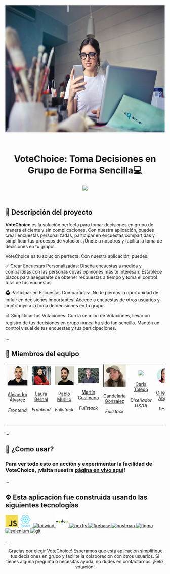 <div align="center">
  <img width="900" height="400" style="margin-bottom: 1.5rem" src="public/Images/imgLogin.png" />
</div>


<div align="center">
  <h1>VoteChoice: Toma Decisiones en Grupo de Forma Sencilla💻</h1>
  <img width="150" style="margin-bottom: 1.5rem" src="public/Images/logoPanel.png" />
</div>




## 📕 Descripción del proyecto

<b>VoteChoice</b> es la solución perfecta para tomar decisiones en grupo de manera eficiente y sin complicaciones. Con nuestra aplicación, puedes crear encuestas personalizadas, participar en encuestas compartidas y simplificar tus procesos de votación. ¡Únete a nosotros y facilita la toma de decisiones en tu grupo!


VoteChoice es tu solución perfecta. Con nuestra aplicación, puedes:

✅ Crear Encuestas Personalizadas: Diseña encuestas a medida y compártelas con las personas cuyas opiniones más te interesan. Establece plazos para asegurarte de obtener respuestas a tiempo y toma el control total de tus encuestas.

🗳️ Participar en Encuestas Compartidas: ¡No te pierdas la oportunidad de influir en decisiones importantes! Accede a encuestas de otros usuarios y contribuye a la toma de decisiones en tu grupo.

📊 Simplificar tus Votaciones: Con la sección de Votaciones, llevar un registro de tus decisiones en grupo nunca ha sido tan sencillo. Mantén un control visual de tus encuestas y tus participaciones.



...



## 👷 Miembros del equipo

<table>
  <tr>
    <td>
      <div align="center">
        <img width="110" src="public/Images/about/Ale.jpg"/>
        <a href="https://www.linkedin.com/in/alejandro-alvarez-65030a240/" target="_blank" rel="author">
        <p style="margin-top: 1rem;">Alejandro Álvarez</p>
        </a>
        <h6 style="margin-top: 1rem;">Frontend</h6>
      </div>
    </td>
    <td>
      <div align="center">
          <img width="110" src="public/Images/about/Laura.jpg"/>
        <a href="https://www.linkedin.com/in/ingeniera-laura-bernal/" target="_blank" rel="author">
        <p style="margin-top: 1rem;"> Laura Bernal </p>
        </a>
        <h6 style="margin-top: 1rem;">Frontend</h6>
      </div>
    </td>
    <td>
      <div align="center">
          <img width="110" src="public/Images/about/Pablo.jpg"/>
        <a href="https://www.linkedin.com/in/pablo-nicolas-murillo/" target="_blank" rel="author">
        <p style="margin-top: 1rem;"> Pablo Murillo </p>
        </a>
        <h6 style="margin-top: 1rem;">Fullstack</h6>
      </div>
    </td>
    <td>
      <div align="center">
          <img width="110" src="public/Images/about/Martin.jpg"/>
        <a href="https://www.linkedin.com/in/martin-cosimano/" target="_blank" rel="author">
        <p style="margin-top: 1rem;">Martín Cosimano</p>
        </a>
        <h6 style="margin-top: 1rem;">Fullstack</h6>
      </div>
    </td>
    <td>
      <div align="center">
          <img width="110" src="public/Images/about/Cande.jpg"/>
        <a href="https://www.linkedin.com/in/candelariagonzalezdev/" target="_blank" rel="author">
        <p style="margin-top: 1rem;">Candelaria Gonzalez</p>
        </a>
        <h6 style="margin-top: 1rem;">Fullstack</h6>
      </div>
    </td>
    <td>
      <div align="center">
          <img width="110" src="hpublic/Images/about/Carla.jpg"/>
        <a href="https://www.linkedin.com/in/carla-m-toledo/" target="_blank" rel="author">
        <p style="margin-top: 1rem;">Carla Toledo</p>
        </a>
        <h6 style="margin-top: 1rem;">Diseñador UX/UI</h6>
      </div>
    </td>
    <td>
      <div align="center">
          <img width="110" src="public/Images/about/Orle.jpg"/>
        <a href="https://www.linkedin.com/in/orlemar-abreu/" target="_blank" rel="author">
        <p style="margin-top: 1rem;">Orlemar Abreu</p>
        </a>
        <h6 style="margin-top: 1rem;">Tester</h6>
      </div>
    </td>
  </tr>
</table>



...



## 🚀 ¿Como usar?

<h3>Para ver todo esto en acción y experimentar la facilidad de VoteChoice, ¡visita nuestra <a href="https://nocountry-deploy.vercel.app/">página en vivo aquí</a>!</h3>



...



## ⚙️ Esta aplicación fue construida usando las siguientes tecnologías
<p align="left"> 
<a href="https://developer.mozilla.org/en-US/docs/Web/JavaScript" target="_blank" rel="noreferrer"> <img src="https://raw.githubusercontent.com/devicons/devicon/master/icons/javascript/javascript-original.svg" alt="javascript" width="40" height="40"/> </a><a href="https://reactjs.org/" target="_blank" rel="noreferrer"> <img src="https://raw.githubusercontent.com/devicons/devicon/master/icons/react/react-original-wordmark.svg" alt="react" width="40" height="40"/> </a><a href="https://tailwindcss.com/" target="_blank" rel="noreferrer"> <img src="https://www.vectorlogo.zone/logos/tailwindcss/tailwindcss-icon.svg" alt="tailwind" width="40" height="40"/> </a> <a href="https://nodejs.org" target="_blank" rel="noreferrer"> <img src="https://raw.githubusercontent.com/devicons/devicon/master/icons/nodejs/nodejs-original-wordmark.svg" alt="nodejs" width="40" height="40"/> </a> <a href="https://nextjs.org/" target="_blank" rel="noreferrer"> <img src="https://cdn.worldvectorlogo.com/logos/nextjs-2.svg" alt="nextjs" width="40" height="40"/> </a> <a href="https://firebase.google.com/" target="_blank" rel="noreferrer"> <img src="https://www.vectorlogo.zone/logos/firebase/firebase-icon.svg" alt="firebase" width="40" height="40"/> </a> <a href="https://postman.com" target="_blank" rel="noreferrer"> <img src="https://www.vectorlogo.zone/logos/getpostman/getpostman-icon.svg" alt="postman" width="40" height="40"/> </a><a href="https://www.figma.com/" target="_blank" rel="noreferrer"> <img src="https://www.vectorlogo.zone/logos/figma/figma-icon.svg" alt="figma" width="40" height="40"/> </a><a href="https://www.selenium.dev" target="_blank" rel="noreferrer"> <img src="https://raw.githubusercontent.com/detain/svg-logos/780f25886640cef088af994181646db2f6b1a3f8/svg/selenium-logo.svg" alt="selenium" width="40" height="40"/> </a> <a href="https://git-scm.com/" target="_blank" rel="noreferrer"> <img src="https://www.vectorlogo.zone/logos/git-scm/git-scm-icon.svg" alt="git" width="40" height="40"/> </a> </p>
 


...


<p align="center">¡Gracias por elegir VoteChoice! Esperamos que esta aplicación simplifique tus decisiones en grupo y facilite la colaboración con otros usuarios. Si tienes alguna pregunta o necesitas ayuda, no dudes en contactarnos. ¡Feliz votación!</p>
